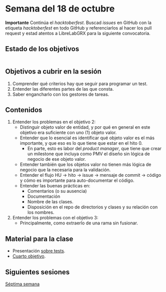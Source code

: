 # Semana del 18 de octubre

**Importante** Continúa el *hacktoberfest*. Buscad *issues* en GitHub con la
etiqueta *hacktoberfest* en todo GitHub y referenciarlos al hacer los
pull request y estad atentos a LibreLabGRX para la siguiente convocatoria.

## Estado de los objetivos

```

```

## Objetivos a cubrir en la sesión

1. Comprender qué criterios hay que seguir para programar un test.
2. Entender las diferentes partes de las que consta.
3. Saber engancharlo con los gestores de tareas.

## Contenidos

1. Entender los problemas en el objetivo 2:
   * Distinguir objeto valor de entidad, y por qué en general en este objetivo
     era suficiente con uno (1) objeto valor.
   * Entender que lo esencial es identificar qué objeto valor es el más
     importante, y que eso es lo que tiene que estar en el hito 0.
     * En parte, esto es labor del *product manager*, que tiene que crear un
       milestone que incluya como PMV el diseño sin lógica de negocio de ese
       objeto valor.
   * Entender también que los objetos valor no tienen más lógica de negocio que
     la necesaria para la validación.
   * Entender el flujo HU → hito → issue → mensaje de commit → código y cómo es
     importante para auto-documentar el código.
   * Entender las buenas prácticas en:
     * Comentarios (o su ausencia)
     * Documentación
     * Nombre de las clases.
     * Disposición en el repo de directorios y clases y su relación con los
       nombres.
2. Entender los problemas con el objetivo 3:
   * Principalmente, como extraerlo de una rama sin fusionar.

## Material para la clase

* Presentación [sobre tests](https://jj.github.io/IV/preso/tests.html).
* [Cuarto objetivo](https://jj.github.io/IV/documentos/proyecto/4.Tests).


## Siguientes sesiones

[Séptima semana](semana-07.md)

